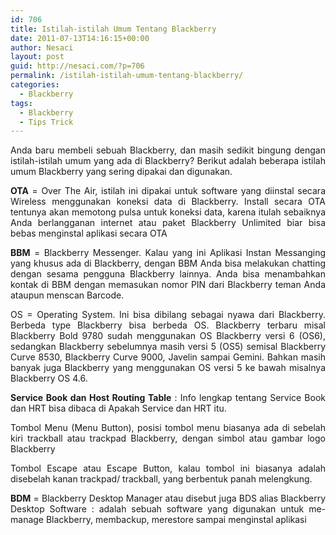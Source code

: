 ```yaml
---
id: 706
title: Istilah-istilah Umum Tentang Blackberry
date: 2011-07-13T14:16:15+00:00
author: Nesaci
layout: post
guid: http://nesaci.com/?p=706
permalink: /istilah-istilah-umum-tentang-blackberry/
categories:
  - Blackberry
tags:
  - Blackberry
  - Tips Trick
---
```

<p style="text-align: justify;">
  Anda baru membeli sebuah Blackberry, dan masih sedikit bingung dengan istilah-istilah umum yang ada di Blackberry? Berikut adalah beberapa istilah umum Blackberry yang sering dipakai dan digunakan.
</p>

<p style="text-align: justify;">
  <strong>OTA</strong> = Over The Air, istilah ini dipakai untuk software yang diinstal secara Wireless menggunakan koneksi data di Blackberry. Install secara OTA tentunya akan memotong pulsa untuk koneksi data, karena itulah sebaiknya Anda berlangganan internet atau paket Blackberry Unlimited biar bisa bebas menginstal aplikasi secara OTA
</p>

<p style="text-align: justify;">
  <strong>BBM</strong> = Blackberry Messenger. Kalau yang ini Aplikasi Instan Messanging yang khusus ada di Blackberry, dengan BBM Anda bisa melakukan chatting dengan sesama pengguna Blackberry lainnya. Anda bisa menambahkan kontak di BBM dengan memasukan nomor PIN dari Blackberry teman Anda ataupun menscan Barcode.
</p>

<p style="text-align: justify;">
  OS = Operating System. Ini bisa dibilang sebagai nyawa dari Blackberry. Berbeda type Blackberry bisa berbeda OS. Blackberry terbaru misal Blackberry Bold 9780 sudah menggunakan OS Blackberry versi 6 (OS6), sedangkan Blackberry sebelumnya masih versi 5 (OS5) semisal Blackberry Curve 8530, Blackberry Curve 9000, Javelin sampai Gemini. Bahkan masih banyak juga Blackberry yang menggunakan OS versi 5 ke bawah misalnya Blackberry OS 4.6.
</p>

<p style="text-align: justify;">
  <strong>Service Book dan Host Routing Table</strong> : Info lengkap tentang Service Book dan HRT bisa dibaca di Apakah Service dan HRT itu.
</p>

<p style="text-align: justify;">
  Tombol Menu (Menu Button), posisi tombol menu biasanya ada di sebelah kiri trackball atau trackpad Blackberry, dengan simbol atau gambar logo Blackberry
</p>

<p style="text-align: justify;">
  Tombol Escape atau Escape Button, kalau tombol ini biasanya adalah disebelah kanan trackpad/ trackball, yang berbentuk panah melengkung.
</p>

<p style="text-align: justify;">
  <strong>BDM</strong> = Blackberry Desktop Manager atau disebut juga BDS alias Blackberry Desktop Software : adalah sebuah software yang digunakan untuk me-manage Blackberry, membackup, merestore sampai menginstal aplikasi
</p>